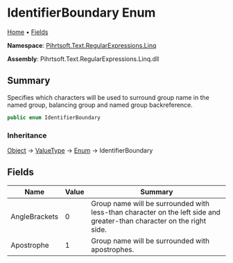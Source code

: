 # IdentifierBoundary Enum

[Home](../../../../../README.md) &#x2022; [Fields](#fields)

**Namespace**: [Pihrtsoft.Text.RegularExpressions.Linq](../README.md)

**Assembly**: Pihrtsoft\.Text\.RegularExpressions\.Linq\.dll

## Summary

Specifies which characters will be used to surround group name in the named group, balancing group and named group backreference\.

```csharp
public enum IdentifierBoundary
```

### Inheritance

[Object](https://docs.microsoft.com/en-us/dotnet/api/system.object) &#x2192; [ValueType](https://docs.microsoft.com/en-us/dotnet/api/system.valuetype) &#x2192; [Enum](https://docs.microsoft.com/en-us/dotnet/api/system.enum) &#x2192; IdentifierBoundary

## Fields

| Name | Value | Summary |
| ---- | ----- | ------- |
| AngleBrackets | 0 | Group name will be surrounded with less\-than character on the left side and greater\-than character on the right side\. |
| Apostrophe | 1 | Group name will be surrounded with apostrophes\. |

